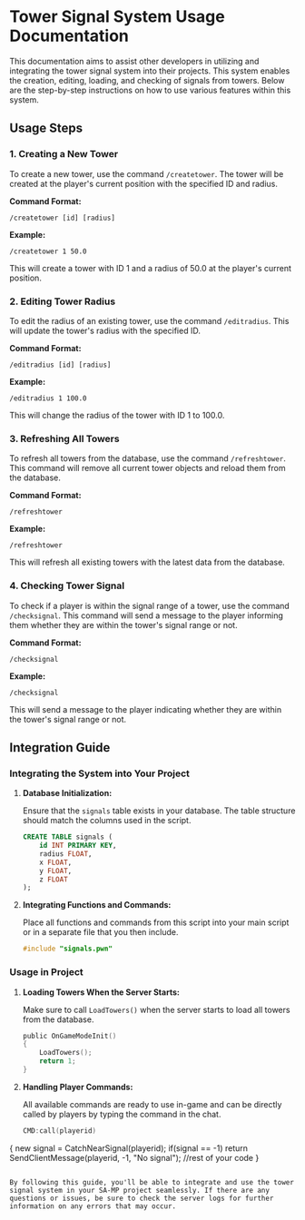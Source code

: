 # Tower Signal System Usage Documentation

This documentation aims to assist other developers in utilizing and integrating the tower signal system into their projects. This system enables the creation, editing, loading, and checking of signals from towers. Below are the step-by-step instructions on how to use various features within this system.

## Usage Steps

### 1. Creating a New Tower

To create a new tower, use the command `/createtower`. The tower will be created at the player's current position with the specified ID and radius.

**Command Format:**

```
/createtower [id] [radius]
```

**Example:**

```
/createtower 1 50.0
```

This will create a tower with ID 1 and a radius of 50.0 at the player's current position.

### 2. Editing Tower Radius

To edit the radius of an existing tower, use the command `/editradius`. This will update the tower's radius with the specified ID.

**Command Format:**

```
/editradius [id] [radius]
```

**Example:**

```
/editradius 1 100.0
```

This will change the radius of the tower with ID 1 to 100.0.

### 3. Refreshing All Towers

To refresh all towers from the database, use the command `/refreshtower`. This command will remove all current tower objects and reload them from the database.

**Command Format:**

```
/refreshtower
```

**Example:**

```
/refreshtower
```

This will refresh all existing towers with the latest data from the database.

### 4. Checking Tower Signal

To check if a player is within the signal range of a tower, use the command `/checksignal`. This command will send a message to the player informing them whether they are within the tower's signal range or not.

**Command Format:**

```
/checksignal
```

**Example:**

```
/checksignal
```

This will send a message to the player indicating whether they are within the tower's signal range or not.

## Integration Guide

### Integrating the System into Your Project

1. **Database Initialization:**

   Ensure that the `signals` table exists in your database. The table structure should match the columns used in the script.

   ```sql
   CREATE TABLE signals (
       id INT PRIMARY KEY,
       radius FLOAT,
       x FLOAT,
       y FLOAT,
       z FLOAT
   );
   ```

2. **Integrating Functions and Commands:**

   Place all functions and commands from this script into your main script or in a separate file that you then include.

   ```c
   #include "signals.pwn"
   ```

### Usage in Project

1. **Loading Towers When the Server Starts:**

   Make sure to call `LoadTowers()` when the server starts to load all towers from the database.

   ```c
   public OnGameModeInit()
   {
       LoadTowers();
       return 1;
   }
   ```

2. **Handling Player Commands:**

   All available commands are ready to use in-game and can be directly called by players by typing the command in the chat.

   ```c
   CMD:call(playerid)
  {
    new signal = CatchNearSignal(playerid);
    if(signal == -1)
      return SendClientMessage(playerid,  -1, "No signal");
    //rest of your code
  }
   ```

By following this guide, you'll be able to integrate and use the tower signal system in your SA-MP project seamlessly. If there are any questions or issues, be sure to check the server logs for further information on any errors that may occur.
